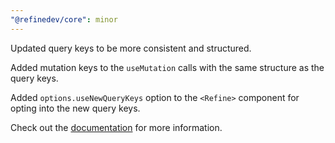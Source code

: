 ```yaml
---
"@refinedev/core": minor
---
```


Updated query keys to be more consistent and structured.

Added mutation keys to the `useMutation` calls with the same structure as the query keys.

Added `options.useNewQueryKeys` option to the `<Refine>` component for opting into the new query keys.

Check out the [documentation](https://refine.dev/docs/api-reference/core/components/refine-config/#usenewquerykeys) for more information.
